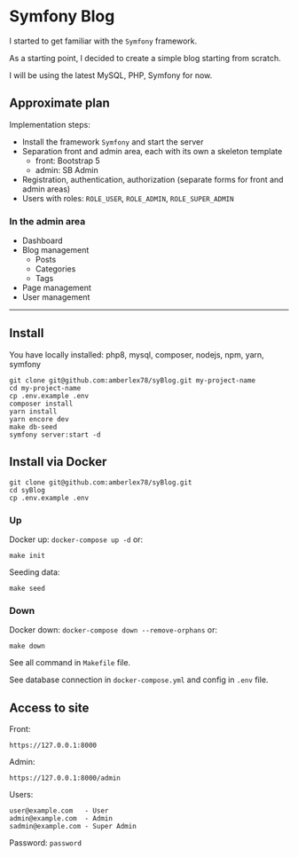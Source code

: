 # Symfony Blog

I started to get familiar with the `Symfony` framework.

As a starting point, I decided to create a simple blog starting from scratch.

I will be using the latest MySQL, PHP, Symfony for now.

## Approximate plan

Implementation steps:
- Install the framework `Symfony` and start the server
- Separation front and admin area, each with its own a skeleton template
  - front: Bootstrap 5
  - admin: SB Admin
- Registration, authentication, authorization (separate forms for front and admin areas)
- Users with roles: `ROLE_USER`, `ROLE_ADMIN`, `ROLE_SUPER_ADMIN`

### In the admin area
- Dashboard
- Blog management
  - Posts
  - Categories
  - Tags
- Page management
- User management

---

## Install

You have locally installed: php8, mysql, composer, nodejs, npm, yarn, symfony
```
git clone git@github.com:amberlex78/syBlog.git my-project-name
cd my-project-name
cp .env.example .env
composer install
yarn install
yarn encore dev
make db-seed
symfony server:start -d
```

## Install via Docker

```
git clone git@github.com:amberlex78/syBlog.git
cd syBlog
cp .env.example .env
```

### Up
Docker up: `docker-compose up -d` or:
```
make init
```

Seeding data:
```
make seed
```

### Down
Docker down: `docker-compose down --remove-orphans` or:
```
make down
```
See all command in `Makefile` file.

See database connection in `docker-compose.yml` and config in `.env` file.

## Access to site

Front:
```
https://127.0.0.1:8000
```

Admin:
```
https://127.0.0.1:8000/admin
```

Users:
```
user@example.com   - User
admin@example.com  - Admin
sadmin@example.com - Super Admin
```
Password: `password`
